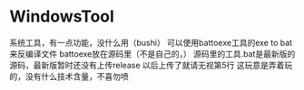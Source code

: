 # WindowsTool
系统工具，有一点功能，没什么用（bushi）
可以使用battoexe工具的exe to bat来反编译文件
battoexe放在源码里（不是自己的，）
源码里的工具.bat是最新版的源码，最新版暂时还没有上传release
以后上传了就请无视第5行
这玩意是弄着玩的，没有什么技术含量，不喜勿喷
